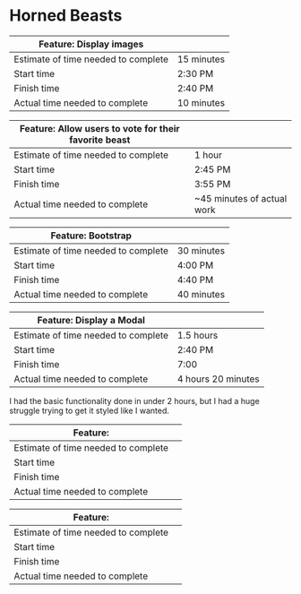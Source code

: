 # Horned Beasts

|Feature: Display images||
|---|---|
|Estimate of time needed to complete|15 minutes|
|Start time|2:30 PM|
|Finish time|2:40 PM|
|Actual time needed to complete|10 minutes|

|Feature: Allow users to vote for their favorite beast||
|---|---|
|Estimate of time needed to complete|1 hour|
|Start time|2:45 PM|
|Finish time|3:55 PM|
|Actual time needed to complete|~45 minutes of actual work|

|Feature: Bootstrap||
|---|---|
|Estimate of time needed to complete|30 minutes|
|Start time|4:00 PM|
|Finish time|4:40 PM|
|Actual time needed to complete|40 minutes|

|Feature: Display a Modal||
|---|---|
|Estimate of time needed to complete|1.5 hours|
|Start time|2:40 PM|
|Finish time|7:00|
|Actual time needed to complete|4 hours 20 minutes|

I had the basic functionality done in under 2 hours, but I had a huge struggle trying to get it styled like I wanted.

|Feature: ||
|---|---|
|Estimate of time needed to complete||
|Start time||
|Finish time||
|Actual time needed to complete|

|Feature: ||
|---|---|
|Estimate of time needed to complete||
|Start time||
|Finish time||
|Actual time needed to complete|
